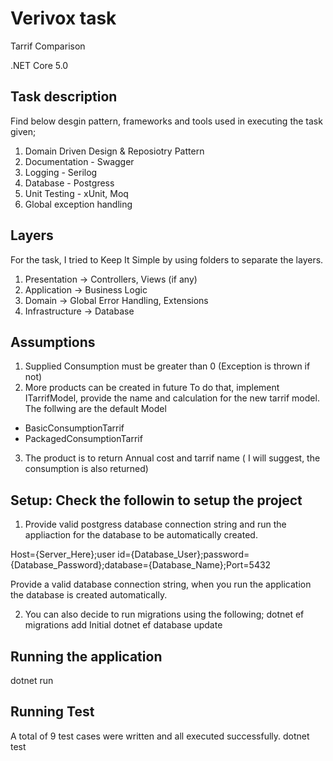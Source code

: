 ﻿# Verivox task
Tarrif Comparison


.NET Core 5.0

Task description
-----------------------------------------------

Find below desgin pattern, frameworks and tools used in executing the task given;
 
1. Domain Driven Design & Reposiotry Pattern
2. Documentation - Swagger
3. Logging - Serilog
4. Database -  Postgress
5. Unit Testing - xUnit, Moq
6. Global exception handling


Layers
---------------------------------------------
For the task, I tried to Keep It Simple by using folders to separate the layers.
1. Presentation -> Controllers, Views (if any)
2. Application -> Business Logic
3. Domain -> Global Error Handling, Extensions
4. Infrastructure -> Database


Assumptions
-------------------------------------------
1. Supplied Consumption must be greater than 0 (Exception is thrown if not)
2. More products can be created in future
To do that, implement ITarrifModel, provide the name and calculation for the new tarrif model. The follwing are the default Model

- BasicConsumptionTarrif
- PackagedConsumptionTarrif

3. The product is to return Annual cost and tarrif name ( I will suggest, the consumption is also returned)




Setup: Check the followin to setup the project
--------------------------------------
1. Provide valid postgress database connection string and run the appliaction for the database to be automatically created.

Host={Server_Here};user id={Database_User};password={Database_Password};database={Database_Name};Port=5432


Provide a valid database connection string, when you run the application
the database is created automatically.

2. You can also decide to run migrations using the following;
dotnet ef migrations add Initial 
dotnet ef database update




Running the application
--------------------------------------
dotnet run


Running Test
--------------------------------------
A total of 9 test cases were written and all executed successfully.
dotnet test 





